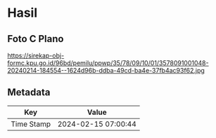 # Hasil

## Foto C Plano

https://sirekap-obj-formc.kpu.go.id/96bd/pemilu/ppwp/35/78/09/10/01/3578091001048-20240214-184554--1624d96b-ddba-49cd-ba4e-37fb4ac93f62.jpg


## Metadata

| Key        | Value               |
| ---------- | ------------------- |
| Time Stamp | 2024-02-15 07:00:44 |




